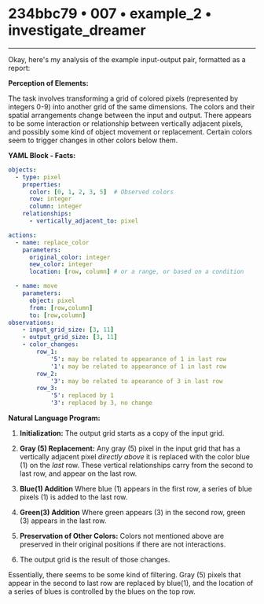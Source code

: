 # 234bbc79 • 007 • example_2 • investigate_dreamer

---
Okay, here's my analysis of the example input-output pair, formatted as a report:

**Perception of Elements:**

The task involves transforming a grid of colored pixels (represented by integers 0-9) into another grid of the same dimensions. The colors and their spatial arrangements change between the input and output. There appears to be some interaction or relationship between vertically adjacent pixels, and possibly some kind of object movement or replacement. Certain colors seem to trigger changes in other colors below them.

**YAML Block - Facts:**



```yaml
objects:
  - type: pixel
    properties:
      color: [0, 1, 2, 3, 5]  # Observed colors
      row: integer
      column: integer
    relationships:
      - vertically_adjacent_to: pixel

actions:
  - name: replace_color
    parameters:
      original_color: integer
      new_color: integer
      location: [row, column] # or a range, or based on a condition

  - name: move
    parameters:
      object: pixel
      from: [row,column]
      to: [row,column]
observations:
    - input_grid_size: [3, 11]
    - output_grid_size: [3, 11]
    - color_changes:
        row_1:
            '5': may be related to appearance of 1 in last row
            '1': may be related to appearance of 1 in last row
        row_2:
            '3': may be related to apearance of 3 in last row
        row_3:
            '5': replaced by 1
            '3': replaced by 3, no change
```



**Natural Language Program:**

1.  **Initialization:** The output grid starts as a copy of the input grid.

2.  **Gray (5) Replacement:** Any gray (5) pixel in the input grid that has a vertically adjacent pixel *directly above* it is replaced with the color blue (1) on the *last* row. These vertical relationships carry from the second to last row, and appear on the last row.
3.  **Blue(1) Addition** Where blue (1) appears in the first row, a series of blue pixels (1) is added to the last row.
4. **Green(3) Addition** Where green appears (3) in the second row, green (3) appears in the last row.
5.  **Preservation of Other Colors:** Colors not mentioned above are preserved in their original positions if there are not interactions.
6. The output grid is the result of those changes.

Essentially, there seems to be some kind of filtering. Gray (5) pixels that appear in the second to last row are replaced by blue(1), and the location of a series of blues is controlled by the blues on the top row.

